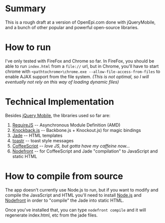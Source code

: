 # Summary

This is a rough draft at a version of OpenEpi.com done with jQueryMobile, and a bunch of other popular and powerful open-source libraries.

# How to run

I've only tested with FireFox and Chrome so far. In FireFox, you should be able to run `index.html` from a `file://` url, but in Chrome, you'll have to start chrome with `<pathtochrome>\chrome.exe --allow-file-access-from-files` to enable AJAX support from the file system. _(This is not optimal, so I will eventually not rely on this way of loading dynamic files)_

# Technical Implementation

Besides [jQuery Mobile](http://jquerymobile.com/), the libraries used so far are:

1. [RequireJS](http://requirejs.org) -- Asynchronous Module Definition (AMD)
2. [Knockback.js](http://kmalakoff.github.com/knockback/) -- Backbone.js + Knockout.js) for magic bindings
3. [Jade](http://jade-lang.com/) -- HTML templates
4. [toastr](https://github.com/CodeSeven/toastr) -- toast style messages
5. [CoffeeScript](http://coffeescript.org/) -- _love JS, but gotta have my caffeine now..._
6. [Nodefront](http://karthikv.github.com/nodefront/) -- for CoffeeScript and Jade "compilation" to JavaScript and static HTML

# How to compile from source

The app doesn't currently use Node.js to run, but if you want to modify and compile the JavaScript and HTML you'll need to install [Node.js](http://nodejs.org/) and [Nodefront](http://karthikv.github.com/nodefront/) in order to "compile" the Jade into static HTML.

Once you've installed that, you can type `nodefront compile` and it will regenerate index.html, etc from the jade files.
